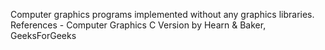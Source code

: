 Computer graphics programs implemented without any graphics libraries.
References - Computer Graphics C Version by Hearn & Baker, GeeksForGeeks
